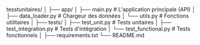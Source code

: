tesstunitaires/
│
├── app/
│   ├── main.py               # L'application principale (API)
│   ├── data_loader.py        # Chargeur des données
│   └── utils.py              # Fonctions utilitaires
│
├── tests/
│   ├── test_unit.py          # Tests unitaires
│   ├── test_integration.py   # Tests d'intégration
│   └── test_functional.py    # Tests fonctionnels
│
├── requirements.txt
└── README.md
